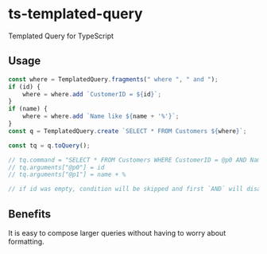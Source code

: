 # ts-templated-query
Templated Query for TypeScript

## Usage

```typescript
const where = TemplatedQuery.fragments(" where ", " and ");
if (id) {
    where = where.add `CustomerID = ${id}`;
}
if (name) {
    where = where.add `Name like ${name + '%'}`;
}
const q = TemplatedQuery.create `SELECT * FROM Customers ${where}`;

const tq = q.toQuery();

// tq.command = "SELECT * FROM Customers WHERE CustomerID = @p0 AND Name like @p1";
// tq.arguments["@p0"] = id
// tq.arguments["@p1"] = name + %

// if id was empty, condition will be skipped and first `AND` will disappear

```

## Benefits

It is easy to compose larger queries without having to worry about formatting.